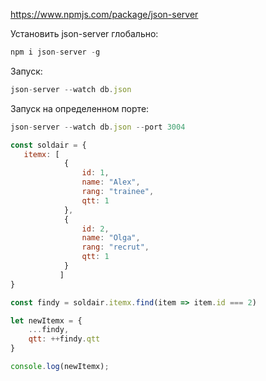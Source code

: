 https://www.npmjs.com/package/json-server

Установить json-server глобально:
```javascript
npm i json-server -g
```
Запуск:
```javascript
json-server --watch db.json
```
Запуск на определенном порте:
```javascript
json-server --watch db.json --port 3004
```

```javascript
const soldair = {
   itemx: [
            {
                id: 1,
                name: "Alex",
                rang: "trainee",
                qtt: 1
            },  
            {
                id: 2,
                name: "Olga",
                rang: "recrut",
                qtt: 1
            }
           ]
}

const findy = soldair.itemx.find(item => item.id === 2)

let newItemx = {
    ...findy,
    qtt: ++findy.qtt
}

console.log(newItemx);
```